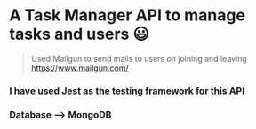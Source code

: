 # A Task Manager API to manage tasks and users :smiley:

> Used Mailgun to send mails to users on joining and leaving
> https://www.mailgun.com/

### I have used Jest as the testing framework for this API

### Database --> MongoDB


